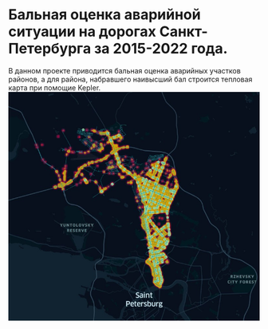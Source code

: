 # Бальная оценка аварийной ситуации на дорогах Санкт-Петербурга за 2015-2022 года.

В данном проекте приводится бальная оценка аварийных участков районов, а для района, набравшего наивысший бал строится тепловая карта при помощие Kepler.
![image](https://github.com/Matveev-Kirill/CityMetrics/blob/main/Kepler_new.jpg)
